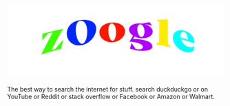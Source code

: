# [![image-text](Imagine.PNG)](https://minecraftteet.github.io/zOogle/)

The best way to search the internet for stuff.
search duckduckgo or on YouTube or Reddit or stack overflow or Facebook or Amazon or Walmart.
